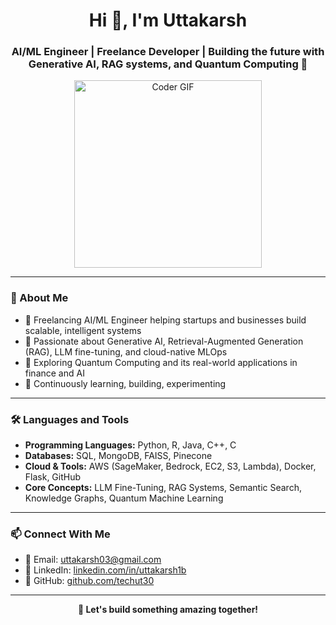 <h1 align="center">Hi 👋, I'm Uttakarsh</h1>
<h3 align="center">AI/ML Engineer | Freelance Developer | Building the future with Generative AI, RAG systems, and Quantum Computing 🚀</h3>

<p align="center">
  <img src="https://media.giphy.com/media/qgQUggAC3Pfv687qPC/giphy.gif" width="300" alt="Coder GIF">
</p>

---

### 🧠 About Me
- 🔭 Freelancing AI/ML Engineer helping startups and businesses build scalable, intelligent systems
- 🚀 Passionate about Generative AI, Retrieval-Augmented Generation (RAG), LLM fine-tuning, and cloud-native MLOps
- 🧩 Exploring Quantum Computing and its real-world applications in finance and AI
- 🌱 Continuously learning, building, experimenting

---

### 🛠 Languages and Tools
- **Programming Languages:** Python, R, Java, C++, C
- **Databases:** SQL, MongoDB, FAISS, Pinecone
- **Cloud & Tools:** AWS (SageMaker, Bedrock, EC2, S3, Lambda), Docker, Flask, GitHub
- **Core Concepts:** LLM Fine-Tuning, RAG Systems, Semantic Search, Knowledge Graphs, Quantum Machine Learning

---

### 📫 Connect With Me
- 📧 Email: [uttakarsh03@gmail.com](mailto:uttakarsh03@gmail.com)
- 🔗 LinkedIn: [linkedin.com/in/uttakarsh1b](https://linkedin.com/in/uttakarsh1b)
- 🐙 GitHub: [github.com/techut30](https://github.com/techut30)

---

<p align="center">
  <b>🚀 Let's build something amazing together!</b>
</p>
